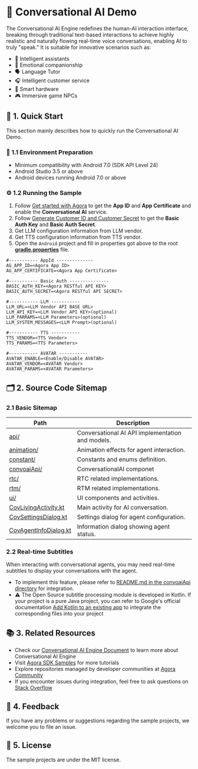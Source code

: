 # 🌟 Conversational AI Demo

The Conversational AI Engine redefines the human-AI interaction interface, breaking through traditional text-based interactions to achieve highly realistic and naturally flowing real-time voice conversations, enabling AI to truly "speak." It is suitable for innovative scenarios such as:

- 🤖 Intelligent assistants
- 💞 Emotional companionship
- 🗣️ Language Tutor
- 🎧 Intelligent customer service
- 📱 Smart hardware
- 🎮 Immersive game NPCs

## 🚀 1. Quick Start

This section mainly describes how to quickly run the Conversational AI Demo.

### 📱 1.1 Environment Preparation

- Minimum compatibility with Android 7.0 (SDK API Level 24)
- Android Studio 3.5 or above
- Android devices running Android 7.0 or above

### ⚙️ 1.2 Running the Sample

1. Follow [Get started with Agora](https://docs-preview.agora.io/en/conversational-ai/get-started/manage-agora-account) to get the **App ID** and **App Certificate** and enable the **Conversational AI** service.
2. Follow [Generate Customer ID and Customer Secret](https://docs.agora.io/en/conversational-ai/rest-api/restful-authentication#generate-customer-id-and-customer-secret) to get the **Basic Auth Key** and **Basic Auth Secret**.
3. Get LLM configuration information from LLM vendor.
4. Get TTS configuration information from TTS vendor.
5. Open the `Android` project and fill in properties got above to the root [**gradle.properties**](../../gradle.properties) file.

```
#----------- AppId --------------
AG_APP_ID=<Agora App ID>
AG_APP_CERTIFICATE=<Agora App Certificate>

#----------- Basic Auth ---------------
BASIC_AUTH_KEY=<Agora RESTful API KEY>
BASIC_AUTH_SECRET=<Agora RESTful API SECRET>

#----------- LLM -----------
LLM_URL=<LLM Vendor API BASE URL>
LLM_API_KEY=<LLM Vendor API KEY>(optional)
LLM_PARRAMS=<LLM Parameters>(optional)
LLM_SYSTEM_MESSAGES=<LLM Prompt>(optional)

#----------- TTS -----------
TTS_VENDOR=<TTS Vendor>
TTS_PARAMS=<TTS Parameters>

#----------- AVATAR -----------
AVATAR_ENABLE=<Enable/Disable AVATAR>
AVATAR_VENDOR=<AVATAR Vendor>
AVATAR_PARAMS=<AVATAR Parameters>
```

## 🗂️ 2. Source Code Sitemap

### 2.1 Basic Sitemap
| Path                                                                                   | Description                                      |
|----------------------------------------------------------------------------------------|--------------------------------------------------|
| [api/](src/main/java/io/agora/scene/convoai/api)                                       | Conversational AI API implementation and models. |
| [animation/](src/main/java/io/agora/scene/convoai/animation)                           | Animation effects for agent interaction.         |
| [constant/](src/main/java/io/agora/scene/convoai/constant)                             | Constants and enums definition.                  |
| [convoaiApi/](src/main/java/io/agora/scene/convoai/convoaiApi/)                        | ConversationalAI componet                        |
| [rtc/](src/main/java/io/agora/scene/convoai/rtc)                                       | RTC related implementations.                     |
| [rtm/](src/main/java/io/agora/scene/convoai/rtm)                                       | RTM related implementations.                     |
| [ui/](src/main/java/io/agora/scene/convoai/ui)                                         | UI components and activities.                    |
| [CovLivingActivity.kt](src/main/java/io/agora/scene/convoai/ui/CovLivingActivity.kt)   | Main activity for AI conversation.               |
| [CovSettingsDialog.kt](src/main/java/io/agora/scene/convoai/ui/CovSettingsDialog.kt)   | Settings dialog for agent configuration.         |
| [CovAgentInfoDialog.kt](src/main/java/io/agora/scene/convoai/ui/CovAgentInfoDialog.kt) | Information dialog showing agent status.         |

### 2.2 Real-time Subtitles
When interacting with conversational agents, you may need real-time subtitles to display your conversations with the agent.
- To implement this feature, please refer to [README.md in the convoaiApi directory](src/main/java/io/agora/scene/convoai/convoaiApi/README.md) for integration.
- ⚠️ The Open Source subtitle processing module is developed in Kotlin. If your project is a pure Java project, you can refer to Google's official documentation [Add Kotlin to an existing app](https://developer.android.com/kotlin/add-kotlin) to integrate the corresponding files into your project


## 📚 3. Related Resources

- Check our [Conversational AI Engine Document](https://docs.agora.io/en/conversational-ai/overview/product-overview) to learn more about Conversational AI Engine
- Visit [Agora SDK Samples](https://github.com/AgoraIO) for more tutorials
- Explore repositories managed by developer communities at [Agora Community](https://github.com/AgoraIO-Community)
- If you encounter issues during integration, feel free to ask questions on [Stack Overflow](https://stackoverflow.com/questions/tagged/agora.io)

## 💬 4. Feedback

If you have any problems or suggestions regarding the sample projects, we welcome you to file an issue.

## 📜 5. License

The sample projects are under the MIT license.
